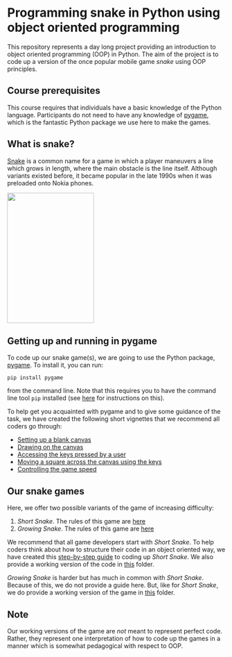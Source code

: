 # Programming snake in Python using object oriented programming

This repository represents a day long project providing an introduction to object oriented programming (OOP) in Python. The aim of the project is to code up a version of the once popular mobile game *snake* using OOP principles.

## Course prerequisites
This course requires that individuals have a basic knowledge of the Python language. Participants do not need to have any knowledge of [pygame](https://www.pygame.org/news), which is the fantastic Python package we use here to make the games.

## What is snake?
[Snake](https://en.wikipedia.org/wiki/Snake_(video_game_genre)) is a common name for a game in which a player maneuvers a line which grows in length, where the main obstacle is the line itself. Although variants existed before, it became popular in the late 1990s when it was preloaded onto Nokia phones.

<img src="https://www.silicon.co.uk/wp-content/uploads/2012/08/snakenokia3310.jpg" width="200" height="300" />

## Getting up and running in pygame
To code up our snake game(s), we are going to use the Python package, [pygame](https://www.pygame.org/news). To install it, you can run:

`pip install pygame`

from the command line. Note that this requires you to have the command line tool `pip` installed (see [here](https://pip.pypa.io/en/stable/installing/) for instructions on this).

To help get you acquainted with pygame and to give some guidance of the task, we have created the following short vignettes that we recommend all coders go through:

- [Setting up a blank canvas](./steps/blank_screen.md)
- [Drawing on the canvas](./steps/drawing.md)
- [Accessing the keys pressed by a user](./steps/keys.md)
- [Moving a square across the canvas using the keys](./steps/moving.md)
- [Controlling the game speed](./steps/speed.md)

## Our snake games
Here, we offer two possible variants of the game of increasing difficulty:

1. *Short Snake*. The rules of this game are [here](./rules/short_snake.md)
2. *Growing Snake*. The rules of this game are [here](./rules/growing_snake.md)

We recommend that all game developers start with *Short Snake*. To help coders think about how to structure their code in an object oriented way, we have created this [step-by-step guide](./steps/coding_up_short_snake.md) to coding up *Short Snake*. We also provide a working version of the code in [this](./short_snake/) folder.

*Growing Snake* is harder but has much in common with *Short Snake*. Because of this, we do not provide a guide here. But, like for *Short Snake*, we do provide a working version of the game in [this](./growing_snake/) folder.

## Note
Our working versions of the game are _not_ meant to represent perfect code. Rather, they represent one interpretation of how to code up the games in a manner which is somewhat pedagogical with respect to OOP.

